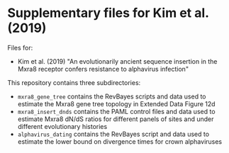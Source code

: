 # Supplementary files for Kim et al. (2019)

Files for:

* Kim et al. (2019) "An evolutionarily ancient sequence insertion in the Mxra8 receptor confers resistance to alphavirus infection"

This repository contains three subdirectories:

* `mxra8_gene_tree` contains the RevBayes scripts and data used to estimate the Mxra8 gene tree topology in Extended Data Figure 12d
* `mxra8_insert_dnds` contains the PAML control files and data used to estimate Mxra8 dN/dS ratios for different panels of sites and under different evolutionary histories
* `alphavirus_dating` contains the RevBayes script and data used to estimate the lower bound on divergence times for crown alphaviruses

